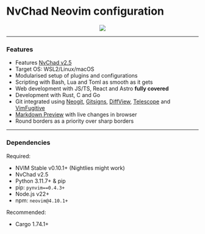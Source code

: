 # NvChad Neovim configuration

<p align="center"><img src="https://private-user-images.githubusercontent.com/118340413/375195973-49afb142-a9b3-41aa-979e-9cdfefe52350.png?jwt=eyJhbGciOiJIUzI1NiIsInR5cCI6IkpXVCJ9.eyJpc3MiOiJnaXRodWIuY29tIiwiYXVkIjoicmF3LmdpdGh1YnVzZXJjb250ZW50LmNvbSIsImtleSI6ImtleTUiLCJleHAiOjE3Mjg2NDEyMDksIm5iZiI6MTcyODY0MDkwOSwicGF0aCI6Ii8xMTgzNDA0MTMvMzc1MTk1OTczLTQ5YWZiMTQyLWE5YjMtNDFhYS05NzllLTljZGZlZmU1MjM1MC5wbmc_WC1BbXotQWxnb3JpdGhtPUFXUzQtSE1BQy1TSEEyNTYmWC1BbXotQ3JlZGVudGlhbD1BS0lBVkNPRFlMU0E1M1BRSzRaQSUyRjIwMjQxMDExJTJGdXMtZWFzdC0xJTJGczMlMkZhd3M0X3JlcXVlc3QmWC1BbXotRGF0ZT0yMDI0MTAxMVQxMDAxNDlaJlgtQW16LUV4cGlyZXM9MzAwJlgtQW16LVNpZ25hdHVyZT1jZGFkMzE3ZDhmNzZlYmY5ZWU0ZGE1OTgwNjJhMzlmZDdmZDk2MjkzM2U1ZDhlYjBhMWYwMjdiNGVmYmY3YjJmJlgtQW16LVNpZ25lZEhlYWRlcnM9aG9zdCJ9.QPl3w1mScu_dtOGcjS_-t91ve_6DUXco9kKhu4OQw2I?jwt=eyJhbGciOiJIUzI1NiIsInR5cCI6IkpXVCJ9.eyJpc3MiOiJnaXRodWIuY29tIiwiYXVkIjoicmF3LmdpdGh1YnVzZXJjb250ZW50LmNvbSIsImtleSI6ImtleTUiLCJleHAiOjE3Mjg1Mjg5MzAsIm5iZiI6MTcyODUyODYzMCwicGF0aCI6Ii8xMTgzNDA0MTMvMzc1MTk1OTczLTQ5YWZiMTQyLWE5YjMtNDFhYS05NzllLTljZGZlZmU1MjM1MC5wbmc_WC1BbXotQWxnb3JpdGhtPUFXUzQtSE1BQy1TSEEyNTYmWC1BbXotQ3JlZGVudGlhbD1BS0lBVkNPRFlMU0E1M1BRSzRaQSUyRjIwMjQxMDEwJTJGdXMtZWFzdC0xJTJGczMlMkZhd3M0X3JlcXVlc3QmWC1BbXotRGF0ZT0yMDI0MTAxMFQwMjUwMzBaJlgtQW16LUV4cGlyZXM9MzAwJlgtQW16LVNpZ25hdHVyZT00NmFmZWQ1NzAwNWNjMTgxMzRiYTVlNzRkMDljMjFjZmM4ODM0MmE0OWFiNDA4NGIwYzUwYjZkN2M3MTQ3ZjhlJlgtQW16LVNpZ25lZEhlYWRlcnM9aG9zdCJ9.P2WH6E8XBGVn9327QJttGoDQcWrUs9P_DRsaPMSA98s"></p>
<hr>

### Features

- Features [NvChad v2.5](https://nvchad.com/news/v2.5_release)
- Target OS: WSL2/Linux/macOS
- Modularised setup of plugins and configurations
- Scripting with Bash, Lua and Toml as smooth as it gets
- Web development with JS/TS, React and Astro **fully covered**
- Development with Rust, C and Go
- Git integrated using [Neogit](https://github.com/NeogitOrg/neogit),
  [Gitsigns](https://github.com/lewis6991/gitsigns.nvim),
  [DiffView](https://github.com/sindrets/diffview.nvim),
  [Telescope](https://github.com/nvim-telescope/telescope.nvim?tab=readme-ov-file#git-pickers)
  and [VimFugitive](https://github.com/tpope/vim-fugitive)
- [Markdown Preview](https://github.com/iamcco/markdown-preview.nvim) with live
  changes in browser
- Round borders as a priority over sharp borders

<!-- >[!TIP] -->
<!-- > Pair with <a href="https://github.com/mgastonportillo/wezterm-config"> my -->
<!-- > Wezterm configuration</a> for a smoother experience -->
<!---->
<!-- >[!WARNING] > **Disclaimer**: I frequently use `git rebase -i` to streamline my -->
<!-- > configuration. if you plan to use `lazy-lock.json` to stick with certain -->
<!-- > snapshots of the config, you might have a hard time due to changing commit -->
<!-- > hashes. -->

<hr>

### Dependencies

Required:

- NVIM Stable v0.10.1+ (Nightlies might work)
- NvChad v2.5
- Python 3.11.7+ & pip
- pip: `pynvim==0.4.3+`
- Node.js v22+
- npm: `neovim@4.10.1+`

Recommended:

- Cargo 1.74.1+
